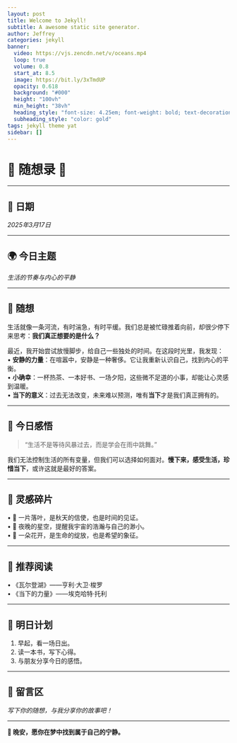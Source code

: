 ```yaml
---
layout: post
title: Welcome to Jekyll!
subtitle: A awesome static site generator.
author: Jeffrey
categories: jekyll
banner:
  video: https://vjs.zencdn.net/v/oceans.mp4
  loop: true
  volume: 0.8
  start_at: 8.5
  image: https://bit.ly/3xTmdUP
  opacity: 0.618
  background: "#000"
  height: "100vh"
  min_height: "38vh"
  heading_style: "font-size: 4.25em; font-weight: bold; text-decoration: underline"
  subheading_style: "color: gold"
tags: jekyll theme yat
sidebar: []
---
```


# **🌟 随想录 🌟**

---

## **📅 日期**  
_2025年3月17日_

---

## **🌍 今日主题**  
_生活的节奏与内心的平静_

---

## **💭 随想**  

生活就像一条河流，有时湍急，有时平缓。我们总是被忙碌推着向前，却很少停下来思考：**我们真正想要的是什么？**  

最近，我开始尝试放慢脚步，给自己一些独处的时间。在这段时光里，我发现：  
• **安静的力量**：在喧嚣中，安静是一种奢侈。它让我重新认识自己，找到内心的平衡。  
• **小确幸**：一杯热茶、一本好书、一场夕阳，这些微不足道的小事，却能让心灵感到温暖。  
• **当下的意义**：过去无法改变，未来难以预测，唯有**当下**才是我们真正拥有的。

---

## **🌈 今日感悟**  

> “生活不是等待风暴过去，而是学会在雨中跳舞。”  

我们无法控制生活的所有变量，但我们可以选择如何面对。**慢下来，感受生活，珍惜当下**，或许这就是最好的答案。

---

## **🎨 灵感碎片**  

• 🍃 一片落叶，是秋天的信使，也是时间的见证。  
• 🌟 夜晚的星空，提醒我宇宙的浩瀚与自己的渺小。  
• 🌸 一朵花开，是生命的绽放，也是希望的象征。

---

## **📖 推荐阅读**  

• 《瓦尔登湖》——亨利·大卫·梭罗  
• 《当下的力量》——埃克哈特·托利  

---

## **🌿 明日计划**  

1. 早起，看一场日出。  
2. 读一本书，写下心得。  
3. 与朋友分享今日的感悟。

---

## **💬 留言区**  

_写下你的随想，与我分享你的故事吧！_

---

**🌙 晚安，愿你在梦中找到属于自己的宁静。**
```
